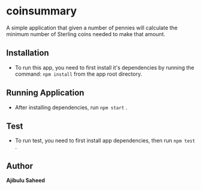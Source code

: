 # coinsummary
A simple application that given a number of pennies will calculate the minimum number of Sterling coins needed to make that amount.

## Installation

* To run this app, you need to first install it's dependencies by running the command: ``` npm install ```  from the app root directory.

## Running Application

* After installing dependencies, run ``` npm start ``` .

## Test

* To run test, you need to first install app dependencies, then run ``` npm test ``` .


## Author

**Ajibulu  Saheed**


